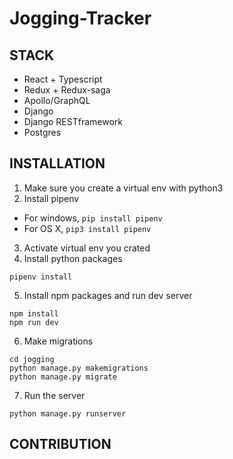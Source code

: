# Jogging-Tracker


## STACK
- React + Typescript
- Redux + Redux-saga
- Apollo/GraphQL
- Django
- Django RESTframework
- Postgres

## INSTALLATION
1. Make sure you create a virtual env with python3
2. Install pipenv
  - For windows, `pip install pipenv`
  - For OS X, `pip3 install pipenv`
3. Activate virtual env you crated
4. Install python packages
```
pipenv install
```
5. Install npm packages and run dev server
```
npm install
npm run dev
```
6. Make migrations
```
cd jogging
python manage.py makemigrations
python manage.py migrate
```
7. Run the server
```
python manage.py runserver
```

## CONTRIBUTION